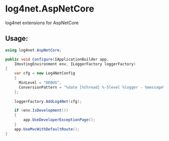 # log4net.AspNetCore
log4net extensions for AspNetCore

## Usage:
```csharp
using log4net.AspNetCore;
```

```csharp
public void Configure(IApplicationBuilder app,
    IHostingEnvironment env, ILoggerFactory loggerFactory)
{
    var cfg = new Log4NetConfig
    {
      MinLevel = "DEBUG",
      ConversionPattern = "%date [%thread] %-5level %logger - %message%newline"
    };
    
    loggerFactory.AddLog4Net(cfg);

    if (env.IsDevelopment())
    {
        app.UseDeveloperExceptionPage();
    }
    app.UseMvcWithDefaultRoute();
}
```
